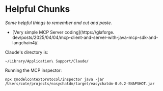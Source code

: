 # Helpful Chunks

_Some helpful things to remember and cut and paste._

- [Very simple MCP Server coding](https://glaforge.
  dev/posts/2025/04/04/mcp-client-and-server-with-java-mcp-sdk-and-langchain4j/.

Claude's directory is: 

```~/Library/Application\ Support/Claude/```

Running the MCP inspector:

```npx @modelcontextprotocol/inspector java -jar /Users/cote/projects/easychatdm/target/easychatdm-0.0.2-SNAPSHOT.jar```